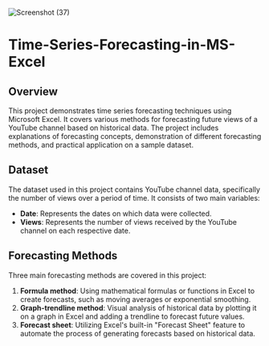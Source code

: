 ![Screenshot (37)](https://github.com/PranjalSarnaik21/Time-Series-Forecasting-in-MS-Excel/assets/158582133/5d349c9d-2caf-40c9-bb57-37ca9575ed27)

# Time-Series-Forecasting-in-MS-Excel

## Overview
This project demonstrates time series forecasting techniques using Microsoft Excel. It covers various methods for forecasting future views of a YouTube channel based on historical data. The project includes explanations of forecasting concepts, demonstration of different forecasting methods, and practical application on a sample dataset.

## Dataset
The dataset used in this project contains YouTube channel data, specifically the number of views over a period of time. It consists of two main variables:
- **Date**: Represents the dates on which data were collected.
- **Views**: Represents the number of views received by the YouTube channel on each respective date.

## Forecasting Methods
Three main forecasting methods are covered in this project:
1. **Formula method**: Using mathematical formulas or functions in Excel to create forecasts, such as moving averages or exponential smoothing.
2. **Graph-trendline method**: Visual analysis of historical data by plotting it on a graph in Excel and adding a trendline to forecast future values.
3. **Forecast sheet**: Utilizing Excel's built-in "Forecast Sheet" feature to automate the process of generating forecasts based on historical data.


